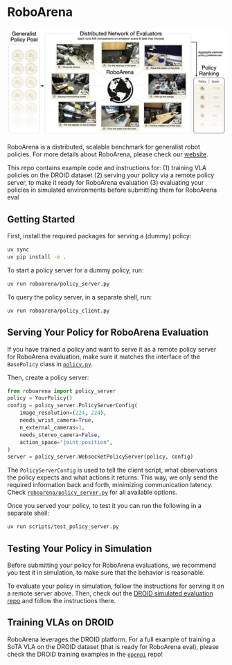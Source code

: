 # RoboArena

![RoboArena teaser](docs/roboarena_teaser.jpeg)

RoboArena is a distributed, scalable benchmark for generalist robot policies. For more details about RoboArena, please check our [website](XXX).

This repo contains example code and instructions for:
(1) training VLA policies on the DROID dataset
(2) serving your policy via a remote policy server, to make it ready for RoboArena evaluation
(3) evaluating your policies in simulated environments before submitting them for RoboArena eval


## Getting Started

First, install the required packages for serving a (dummy) policy:
```bash
uv sync
uv pip install -e .
```

To start a policy server for a dummy policy, run:
```bash
uv run roboarena/policy_server.py
```

To query the policy server, in a separate shell, run:
```bash
uv run roboarena/policy_client.py
```


## Serving Your Policy for RoboArena Evaluation

If you have trained a policy and want to serve it as a remote policy server for RoboArena evaluation, make sure
it matches the interface of the `BasePolicy` class in [`policy.py`](roboarena/policy.py).

Then, create a policy server:
```python
from roboarena import policy_server
policy = YourPolicy()
config = policy_server.PolicyServerConfig(
    image_resolution=(224, 224),
    needs_wrist_camera=True,
    n_external_cameras=1,
    needs_stereo_camera=False,
    action_space="joint_position",
)
server = policy_server.WebsocketPolicyServer(policy, config)
```

The `PolicyServerConfig` is used to tell the client script, what observations the policy expects and what actions it returns. 
This way, we only send the required information back and forth, minimizing communication latency. 
Check [`roboarena/policy_server.py`](roboarena/policy_server.py) for all available options.

Once you served your policy, to test it you can run the following in a separate shell:
```bash
uv run scripts/test_policy_server.py
```


## Testing Your Policy in Simulation

Before submitting your policy for RoboArena evaluations, we recommend you test it in simulation, to make sure that the behavior is reasonable.

To evaluate your policy in simulation, follow the instructions for serving it on a remote server above. 
Then, check out the [DROID simulated evaluation repo](XXX) and follow the instructions there.


## Training VLAs on DROID

RoboArena leverages the DROID platform. For a full example of training a SoTA VLA on the DROID dataset (that is ready for RoboArena eval), 
please check the DROID training examples in the [`openpi`](https://github.com/Physical-Intelligence/openpi) repo!
